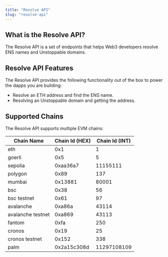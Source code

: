 ```yaml
---
title: "Resolve API"
slug: "resolve-api"
---
```

## What is the Resolve API?

The Resolve API is a set of endpoints that helps Web3 developers resolve ENS names and Unstoppable domains.

## Resolve API Features

The Resolve API provides the following functionality out of the box to power the dapps you are building:

- Resolve an ETH address and find the ENS name.
- Resolving an Unstoppable domain and getting the address.

## Supported Chains

The Resolve API supports multiple EVM chains:

| Chain Name        | Chain Id (HEX) | Chain Id (INT) |
| ----------------- | -------------- | -------------- |
| eth               | 0x1            | 1              |
| goerli            | 0x5            | 5              |
| sepolia           | 0xaa36a7       | 11155111       |
| polygon           | 0x89           | 137            |
| mumbai            | 0x13881        | 80001          |
| bsc               | 0x38           | 56             |
| bsc testnet       | 0x61           | 97             |
| avalanche         | 0xa86a         | 43114          |
| avalanche testnet | 0xa869         | 43113          |
| fantom            | 0xfa           | 250            |
| cronos            | 0x19           | 25             |
| cronos testnet    | 0x152          | 338            |
| palm              | 0x2a15c308d    | 11297108109    |